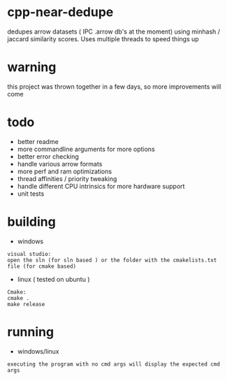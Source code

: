 # cpp-near-dedupe
dedupes arrow datasets ( IPC .arrow db's at the moment) using minhash / jaccard similarity scores. Uses multiple threads to speed things up

# warning
this project was thrown together in a few days, so more improvements will come

# todo
- better readme
- more commandline arguments for more options
- better error checking
- handle various arrow formats
- more perf and ram optimizations
- thread affinities / priority tweaking
- handle different CPU intrinsics for more hardware support
- unit tests

# building
- windows

```
visual studio:
open the sln (for sln based ) or the folder with the cmakelists.txt file (for cmake based)
```

- linux ( tested on ubuntu )

```
Cmake:
cmake .
make release
```

# running
- windows/linux

```
executing the program with no cmd args will display the expected cmd args
```
